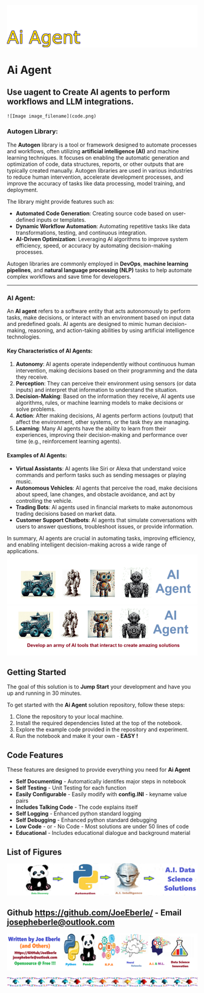 ![Image image_filename](solution_sign.png)
    
# Ai Agent 

## Use uagent to Create AI agents to perform workflows and LLM integrations.

    ![Image image_filename](code.png)
### **Autogen Library**:
The **Autogen** library is a tool or framework designed to automate processes and workflows, often utilizing **artificial intelligence (AI)** and machine learning techniques. It focuses on enabling the automatic generation and optimization of code, data structures, reports, or other outputs that are typically created manually. Autogen libraries are used in various industries to reduce human intervention, accelerate development processes, and improve the accuracy of tasks like data processing, model training, and deployment.

The library might provide features such as:
- **Automated Code Generation**: Creating source code based on user-defined inputs or templates.
- **Dynamic Workflow Automation**: Automating repetitive tasks like data transformations, testing, and continuous integration.
- **AI-Driven Optimization**: Leveraging AI algorithms to improve system efficiency, speed, or accuracy by automating decision-making processes.

Autogen libraries are commonly employed in **DevOps**, **machine learning pipelines**, and **natural language processing (NLP)** tasks to help automate complex workflows and save time for developers.

---

### **AI Agent**:
An **AI agent** refers to a software entity that acts autonomously to perform tasks, make decisions, or interact with an environment based on input data and predefined goals. AI agents are designed to mimic human decision-making, reasoning, and action-taking abilities by using artificial intelligence technologies.

#### Key Characteristics of AI Agents:
1. **Autonomy**: AI agents operate independently without continuous human intervention, making decisions based on their programming and the data they receive.
2. **Perception**: They can perceive their environment using sensors (or data inputs) and interpret that information to understand the situation.
3. **Decision-Making**: Based on the information they receive, AI agents use algorithms, rules, or machine learning models to make decisions or solve problems.
4. **Action**: After making decisions, AI agents perform actions (output) that affect the environment, other systems, or the task they are managing.
5. **Learning**: Many AI agents have the ability to learn from their experiences, improving their decision-making and performance over time (e.g., reinforcement learning agents).

#### Examples of AI Agents:
- **Virtual Assistants**: AI agents like Siri or Alexa that understand voice commands and perform tasks such as sending messages or playing music.
- **Autonomous Vehicles**: AI agents that perceive the road, make decisions about speed, lane changes, and obstacle avoidance, and act by controlling the vehicle.
- **Trading Bots**: AI agents used in financial markets to make autonomous trading decisions based on market data.
- **Customer Support Chatbots**: AI agents that simulate conversations with users to answer questions, troubleshoot issues, or provide information.

In summary, AI agents are crucial in automating tasks, improving efficiency, and enabling intelligent decision-making across a wide range of applications.
![Image image_filename](code.png)![Image image_filename](sample.png)
## Getting Started

The goal of this solution is to **Jump Start** your development and have you up and running in 30 minutes. 

To get started with the **Ai Agent** solution repository, follow these steps:
1. Clone the repository to your local machine.
2. Install the required dependencies listed at the top of the notebook.
3. Explore the example code provided in the repository and experiment.
4. Run the notebook and make it your own - **EASY !**
    
## Code Features

These features are designed to provide everything you need for **Ai Agent** 

- **Self Documenting** - Automatically identifes major steps in notebook 
- **Self Testing** - Unit Testing for each function
- **Easily Configurable** - Easily modify with **config.INI** - keyname value pairs
- **Includes Talking Code** - The code explains itself 
- **Self Logging** - Enhanced python standard logging   
- **Self Debugging** - Enhanced python standard debugging
- **Low Code** - or - No Code  - Most solutions are under 50 lines of code
- **Educational** - Includes educational dialogue and background material

    
## List of Figures
 ![additional_image](AI_Agent.png)  <br>
    

## Github https://github.com/JoeEberle/ - Email  josepheberle@outlook.com 
    
![Developer](developer.png)

![Brand](brand.png)
    